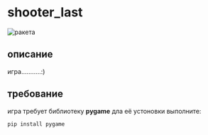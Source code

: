 # shooter_last

![ракета](https://cdn-icons-png.flaticon.com/512/4549/4549407.png)
## описание

игра...........:)


## требование

игра требует библиотеку **pygame**
дла её устоновки выполните:
```
pip install pygame
```
